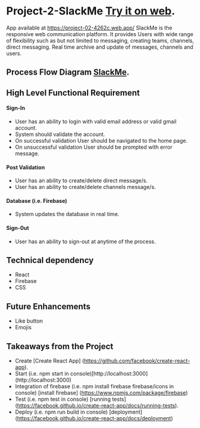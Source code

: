 # Project-2-SlackMe [Try it on web](https://project-02-4262c.web.app).
  App available at https://project-02-4262c.web.app/
  SlackMe is the responsive web communication platform. It provides Users with wide range of flexibility such as but not limited to messaging, creating teams, channels, direct messaging. Real time archive and update of messages, channels and users.

## Process Flow Diagram [SlackMe](https://lucid.app/lucidchart/25341b74-478b-4863-bbde-a20bccb764a7/view?page=0_0#?folder_id=home&browser=icon).

## High Level Functional Requirement
#### Sign-In
* User has an ability to login with valid email address or valid gmail account.
* System should validate the account.
* On successful validation User should be navigated to the home page.
* On unsuccessful validation User should be prompted with error message.

#### Post Validation
  * User has an ability to create/delete direct message/s.
  * User has an ability to create/delete channels message/s.

#### Database (i.e. Firebase)
  * System updates the database in real time.

#### Sign-0ut

* User has an ability to sign-out at anytime of the process.

## Technical dependency
* React
* Firebase
* CSS

## Future Enhancements
* Like button
* Emojis


## Takeaways from the Project

* Create [Create React App] (https://github.com/facebook/create-react-app).
* Start (i.e. npm start in console)[http://localhost:3000] (http://localhost:3000)
* Integration of firebase (i.e. npm install firebase firebase/icons in console) [install firebase] (https://www.npmjs.com/package/firebase)
* Test (i.e. npm test in console) [running tests] (https://facebook.github.io/create-react-app/docs/running-tests).
* Deploy (i.e. npm run build in console) [deployment] (https://facebook.github.io/create-react-app/docs/deployment)
